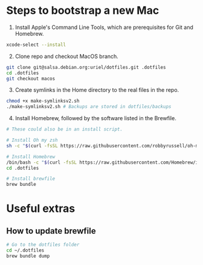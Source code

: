 # Steps to bootstrap a new Mac

1. Install Apple's Command Line Tools, which are prerequisites for Git and Homebrew.

```zsh
xcode-select --install
```

2. Clone repo and checkout MacOS branch. 

```zsh
git clone git@salsa.debian.org:uriel/dotfiles.git .dotfiles
cd .dotfiles
git checkout macos
```

3. Create symlinks in the Home directory to the real files in the repo.

```zsh
chmod +x make-symlinksv2.sh
./make-symlinksv2.sh # Backups are stored in dotfiles/backups
```

4. Install Homebrew, followed by the software listed in the Brewfile.

```zsh
# These could also be in an install script.

# Install Oh my zsh
sh -c "$(curl -fsSL https://raw.githubusercontent.com/robbyrussell/oh-my-zsh/master/tools/install.sh)"

# Install Homebrew
/bin/bash -c "$(curl -fsSL https://raw.githubusercontent.com/Homebrew/install/HEAD/install.sh)"
cd .dotfiles

# Install brewfile
brew bundle
```
# Useful extras

## How to update brewfile

```zsh
# Go to the dotfiles folder
cd ~/.dotfiles 
brew bundle dump
```
